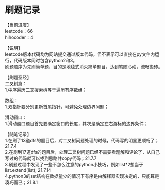 # 刷题记录

【当前进度】  
leetcode：66                                    
hihocoder：4  
  
【说明】  
leetcode版本代码均为网站提交通过版本代码，但不表示可以直接在py文件内运行，代码版本同时包含python2和3。    
刷题顺序为先刷简单题，目的是地毯式消灭简单题目，达到笔随心动，流畅搬砖。  

【刷题圣经】    
二叉树篇：  
1.中序遍历二叉搜索树等于遍历有序数组； 

数组：  
1.双指针要分别更新首尾指针，可避免处理边界问题；  

滑动窗口：  
1.滑动窗口题目首先要确定窗口的长度，其次是确定左右游标的边界条件；

【随笔记录】  
1.在刷了13道dfs的题目后，对二叉树问题处理的时候，代码写的明显更顺畅了；21.7.4  
2.在刷到17道dfs的题目后，处理二叉树问题已经不需要看题解和评论了，从自己写过的代码就可以找到思路并copy代码；21.7.7  
3.刷题过程中发现了一些不怎么注意的python小技巧，例如list*2想当于list.extend(list); 21.7.14  
4.python3的set结构在数据量少的情况下有序是由解释器实现决定的，只能算是凑巧而已；21.8.1  

